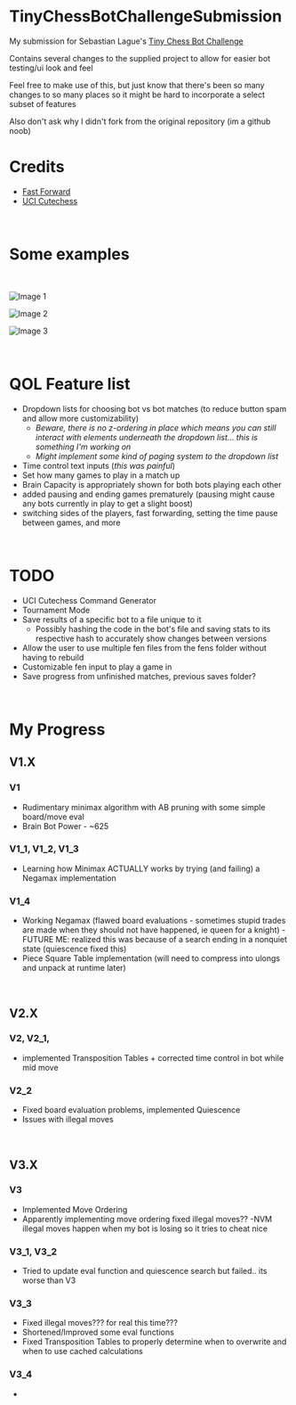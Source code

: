 # TinyChessBotChallengeSubmission
My submission for Sebastian Lague's [Tiny Chess Bot Challenge](https://github.com/SebLague/Chess-Challenge) <br>

Contains several changes to the supplied project to allow for easier bot testing/ui look and feel <br>

Feel free to make use of this, but just know that there's been so many changes to so many places so it might be hard to incorporate a select subset of features <br>

Also don't ask why I didn't fork from the original repository (im a github noob) <br>

# Credits
- [Fast Forward](https://github.com/GheorgheMorari/Chess-Challenge)
- [UCI Cutechess](https://github.com/GediminasMasaitis/Chess-Challenge-Uci/tree/uci)

<br>

# Some examples

<br>

![Image 1](https://github.com/Alientation/TinyChessBotChallengeSubmission/assets/87630050/6755263e-ea23-4ad5-b191-9725d9dd13dd) 

![Image 2](https://github.com/Alientation/TinyChessBotChallengeSubmission/assets/87630050/31a638a0-921f-4400-bfd9-f4c8c43e0e5c) 

![Image 3](https://github.com/Alientation/TinyChessBotChallengeSubmission/assets/87630050/8603e076-6020-4105-a185-a5bc0e1d1255) 

<br>


# QOL Feature list
- Dropdown lists for choosing bot vs bot matches (to reduce button spam and allow more customizability)
  - *Beware, there is no z-ordering in place which means you can still interact with elements underneath the dropdown list... this is something I'm working on*
  - *Might implement some kind of paging system to the dropdown list*  
- Time control text inputs (*this was painful*)
- Set how many games to play in a match up
- Brain Capacity is appropriately shown for both bots playing each other
- added pausing and ending games prematurely (pausing might cause any bots currently in play to get a slight boost)
- switching sides of the players, fast forwarding, setting the time pause between games, and more

<br>

# TODO
- UCI Cutechess Command Generator
- Tournament Mode
- Save results of a specific bot to a file unique to it
  - Possibly hashing the code in the bot's file and saving stats to its respective hash to accurately show changes between versions 
- Allow the user to use multiple fen files from the fens folder without having to rebuild
- Customizable fen input to play a game in
- Save progress from unfinished matches, previous saves folder?

<br>

# My Progress

## V1.X
### V1
- Rudimentary minimax algorithm with AB pruning with some simple board/move eval
- Brain Bot Power - ~625

### V1_1, V1_2, V1_3
- Learning how Minimax ACTUALLY works by trying (and failing) a Negamax implementation

### V1_4
- Working Negamax (flawed board evaluations - sometimes stupid trades are made when they should not have happened, ie queen for a knight) - FUTURE ME: realized this was because of a search ending in a nonquiet state (quiescence fixed this)
- Piece Square Table implementation (will need to compress into ulongs and unpack at runtime later)

<br>

## V2.X

### V2, V2_1, 
- implemented Transposition Tables + corrected time control in bot while mid move
  
### V2_2
- Fixed board evaluation problems, implemented Quiescence
- Issues with illegal moves

<br>

## V3.X

### V3
- Implemented Move Ordering
- Apparently implementing move ordering fixed illegal moves?? -NVM illegal moves happen when my bot is losing so it tries to cheat nice

### V3_1, V3_2
- Tried to update eval function and quiescence search but failed.. its worse than V3

### V3_3
- Fixed illegal moves??? for real this time???
- Shortened/Improved some eval functions
- Fixed Transposition Tables to properly determine when to overwrite and when to use cached calculations

### V3_4
- 
